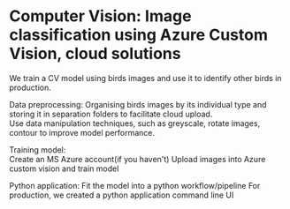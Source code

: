 # Computer Vision: Image classification using Azure Custom Vision, cloud solutions
We train a CV model using birds images and use it to identify other birds in production.  
  
Data preprocessing:
Organising birds images by its individual type and storing it in separation folders to facilitate cloud upload.  
Use data manipulation techniques, such as greyscale, rotate images, contour to improve model performance.  
  
Training model:  
Create an MS Azure account(if you haven't) 
Upload images into Azure custom vision and train model  

Python application:
Fit the model into a python workflow/pipeline
For production, we created a python application command line UI  


